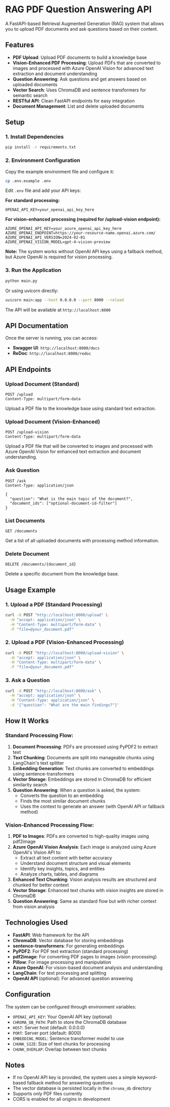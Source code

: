 # RAG PDF Question Answering API

A FastAPI-based Retrieval Augmented Generation (RAG) system that allows you to upload PDF documents and ask questions based on their content.

## Features

- **PDF Upload**: Upload PDF documents to build a knowledge base
- **Vision-Enhanced PDF Processing**: Upload PDFs that are converted to images and processed with Azure OpenAI Vision for advanced text extraction and document understanding
- **Question Answering**: Ask questions and get answers based on uploaded documents
- **Vector Search**: Uses ChromaDB and sentence transformers for semantic search
- **RESTful API**: Clean FastAPI endpoints for easy integration
- **Document Management**: List and delete uploaded documents

## Setup

### 1. Install Dependencies

```bash
pip install -r requirements.txt
```

### 2. Environment Configuration

Copy the example environment file and configure it:

```bash
cp .env.example .env
```

Edit `.env` file and add your API keys:

**For standard processing:**
```
OPENAI_API_KEY=your_openai_api_key_here
```

**For vision-enhanced processing (required for /upload-vision endpoint):**
```
AZURE_OPENAI_API_KEY=your_azure_openai_api_key_here
AZURE_OPENAI_ENDPOINT=https://your-resource-name.openai.azure.com/
AZURE_OPENAI_API_VERSION=2024-02-01
AZURE_OPENAI_VISION_MODEL=gpt-4-vision-preview
```

**Note:** The system works without OpenAI API keys using a fallback method, but Azure OpenAI is required for vision processing.

### 3. Run the Application

```bash
python main.py
```

Or using uvicorn directly:

```bash
uvicorn main:app --host 0.0.0.0 --port 8000 --reload
```

The API will be available at `http://localhost:8000`

## API Documentation

Once the server is running, you can access:
- **Swagger UI**: `http://localhost:8000/docs`
- **ReDoc**: `http://localhost:8000/redoc`

## API Endpoints

### Upload Document (Standard)
```http
POST /upload
Content-Type: multipart/form-data
```
Upload a PDF file to the knowledge base using standard text extraction.

### Upload Document (Vision-Enhanced)
```http
POST /upload-vision
Content-Type: multipart/form-data
```
Upload a PDF file that will be converted to images and processed with Azure OpenAI Vision for enhanced text extraction and document understanding.

### Ask Question
```http
POST /ask
Content-Type: application/json

{
  "question": "What is the main topic of the document?",
  "document_ids": ["optional-document-id-filter"]
}
```

### List Documents
```http
GET /documents
```
Get a list of all uploaded documents with processing method information.

### Delete Document
```http
DELETE /documents/{document_id}
```
Delete a specific document from the knowledge base.

## Usage Example

### 1. Upload a PDF (Standard Processing)
```bash
curl -X POST "http://localhost:8000/upload" \
  -H "accept: application/json" \
  -H "Content-Type: multipart/form-data" \
  -F "file=@your_document.pdf"
```

### 2. Upload a PDF (Vision-Enhanced Processing)
```bash
curl -X POST "http://localhost:8000/upload-vision" \
  -H "accept: application/json" \
  -H "Content-Type: multipart/form-data" \
  -F "file=@your_document.pdf"
```

### 3. Ask a Question
```bash
curl -X POST "http://localhost:8000/ask" \
  -H "accept: application/json" \
  -H "Content-Type: application/json" \
  -d '{"question": "What are the main findings?"}'
```

## How It Works

### Standard Processing Flow:
1. **Document Processing**: PDFs are processed using PyPDF2 to extract text
2. **Text Chunking**: Documents are split into manageable chunks using LangChain's text splitter
3. **Embedding Generation**: Text chunks are converted to embeddings using sentence-transformers
4. **Vector Storage**: Embeddings are stored in ChromaDB for efficient similarity search
5. **Question Answering**: When a question is asked, the system:
   - Converts the question to an embedding
   - Finds the most similar document chunks
   - Uses the context to generate an answer (with OpenAI API or fallback method)

### Vision-Enhanced Processing Flow:
1. **PDF to Images**: PDFs are converted to high-quality images using pdf2image
2. **Azure OpenAI Vision Analysis**: Each image is analyzed using Azure OpenAI's Vision API to:
   - Extract all text content with better accuracy
   - Understand document structure and visual elements
   - Identify key insights, topics, and entities
   - Analyze charts, tables, and diagrams
3. **Enhanced Text Chunking**: Vision analysis results are structured and chunked for better context
4. **Vector Storage**: Enhanced text chunks with vision insights are stored in ChromaDB
5. **Question Answering**: Same as standard flow but with richer context from vision analysis

## Technologies Used

- **FastAPI**: Web framework for the API
- **ChromaDB**: Vector database for storing embeddings
- **sentence-transformers**: For generating embeddings
- **PyPDF2**: For PDF text extraction (standard processing)
- **pdf2image**: For converting PDF pages to images (vision processing)
- **Pillow**: For image processing and manipulation
- **Azure OpenAI**: For vision-based document analysis and understanding
- **LangChain**: For text processing and splitting
- **OpenAI API** (optional): For advanced question answering

## Configuration

The system can be configured through environment variables:

- `OPENAI_API_KEY`: Your OpenAI API key (optional)
- `CHROMA_DB_PATH`: Path to store the ChromaDB database
- `HOST`: Server host (default: 0.0.0.0)
- `PORT`: Server port (default: 8000)
- `EMBEDDING_MODEL`: Sentence transformer model to use
- `CHUNK_SIZE`: Size of text chunks for processing
- `CHUNK_OVERLAP`: Overlap between text chunks

## Notes

- If no OpenAI API key is provided, the system uses a simple keyword-based fallback method for answering questions
- The vector database is persisted locally in the `chroma_db` directory
- Supports only PDF files currently
- CORS is enabled for all origins in development
